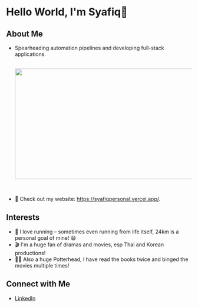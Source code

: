 # Hello World, I'm Syafiq👋

## About Me
- Spearheading automation pipelines and developing full-stack applications.

  <div align="center">
    <br/>
  <img src="https://i.pinimg.com/originals/b9/e6/af/b9e6af0cf837dfcc444d184d1c4e6286.gif" width="500" height="300"/>
</div><br/>

- 📝 Check out my website: https://syafiqpersonal.vercel.app/.

## Interests
- 🏃 I love running – sometimes even running from life itself, 24km is a personal goal of mine! 😄
- 🎬 I'm a huge fan of dramas and movies, esp Thai and Korean productions!
- 🧙‍♂️ Also a huge Potterhead, I have read the books twice and binged the movies multiple times!
  

## Connect with Me
- [LinkedIn](https://www.linkedin.com/in/syafiq9326)
